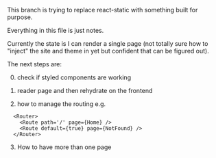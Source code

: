 This branch is trying to replace react-static with something built for purpose.

Everything in this file is just notes.

Currently the state is I can render a single page (not totally sure how to "inject" the site and theme in yet but confident that can be figured out).

The next steps are:

0. check if styled components are working

1. reader page and then rehydrate on the frontend

2. how to manage the routing e.g.
```
  <Router>
    <Route path='/' page={Home} />
    <Route default={true} page={NotFound} />
  </Router>
```

3. How to have more than one page
